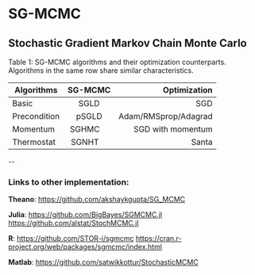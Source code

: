 # SG-MCMC
Stochastic Gradient Markov Chain Monte Carlo
----


Table 1: SG-MCMC algorithms and their optimization counterparts. 
Algorithms in the same row share similar characteristics.

| Algorithms    | SG-MCMC       | Optimization |
| ------------- |:-------------:| ------------:|
| Basic         | SGLD          |  SGD         |
| Precondition  | pSGLD         |  Adam/RMSprop/Adagrad |
| Momentum      | SGHMC         |  SGD with momentum    |
| Thermostat    | SGNHT         |  Santa                |


--
### Links to other implementation:

**Theano**:
    https://github.com/akshaykgupta/SG_MCMC


**Julia**: 
    https://github.com/BigBayes/SGMCMC.jl
    https://github.com/alstat/StochMCMC.jl

**R**: 
    https://github.com/STOR-i/sgmcmc
    https://cran.r-project.org/web/packages/sgmcmc/index.html


**Matlab**:
    https://github.com/satwikkottur/StochasticMCMC



